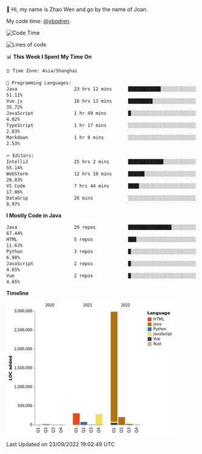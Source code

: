 :wave: Hi, my name is Zhao Wen and go by the name of Joan.

My code time: [@ybqdren](https://wakatime.com/@ybqdren).


<!--START_SECTION:waka-->
![Code Time](http://img.shields.io/badge/Code%20Time-1%2C198%20hrs%2040%20mins-blue)

![Lines of code](https://img.shields.io/badge/From%20Hello%20World%20I%27ve%20Written-4%20Million%20lines%20of%20code-blue)

📊 **This Week I Spent My Time On** 

```text
⌚︎ Time Zone: Asia/Shanghai

💬 Programming Languages: 
Java                     23 hrs 12 mins      ████████████░░░░░░░░░░░░░   51.11% 
Vue.js                   16 hrs 13 mins      █████████░░░░░░░░░░░░░░░░   35.72% 
JavaScript               1 hr 49 mins        █░░░░░░░░░░░░░░░░░░░░░░░░   4.02% 
TypeScript               1 hr 17 mins        ░░░░░░░░░░░░░░░░░░░░░░░░░   2.83% 
Markdown                 1 hr 8 mins         ░░░░░░░░░░░░░░░░░░░░░░░░░   2.53%

🔥 Editors: 
IntelliJ                 25 hrs 2 mins       █████████████░░░░░░░░░░░░   55.14% 
WebStorm                 12 hrs 10 mins      ██████░░░░░░░░░░░░░░░░░░░   26.83% 
VS Code                  7 hrs 44 mins       ████░░░░░░░░░░░░░░░░░░░░░   17.06% 
DataGrip                 26 mins             ░░░░░░░░░░░░░░░░░░░░░░░░░   0.97%

```

**I Mostly Code in Java** 

```text
Java                     29 repos            ████████████████░░░░░░░░░   67.44% 
HTML                     5 repos             ███░░░░░░░░░░░░░░░░░░░░░░   11.63% 
Python                   3 repos             █░░░░░░░░░░░░░░░░░░░░░░░░   6.98% 
JavaScript               2 repos             █░░░░░░░░░░░░░░░░░░░░░░░░   4.65% 
Vue                      2 repos             █░░░░░░░░░░░░░░░░░░░░░░░░   4.65%

```


**Timeline**

![Chart not found](https://raw.githubusercontent.com/ybqdren/ybqdren/main/charts/bar_graph.png) 


 Last Updated on 23/09/2022 19:02:49 UTC
<!--END_SECTION:waka-->

